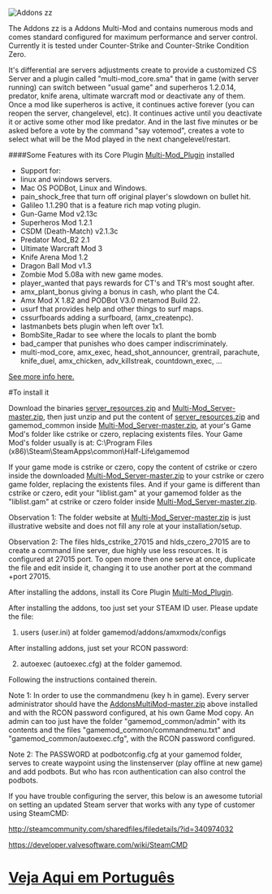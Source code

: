 ![Addons zz](http://addons.zz.mu/Addons_zz.mu_600x107_github_painINmyASS5.png)

The Addons zz is a Addons Multi-Mod and contains numerous mods and comes 
standard configured for maximum performance and server control. 
Currently it is tested under Counter-Strike and Counter-Strike Condition Zero.

It's differential are servers adjustments create to provide a customized 
CS Server and a plugin called "multi-mod_core.sma" that in game 
(with server running) can switch between "usual game" and superheros 
1.2.0.14, predator, knife arena, ultimate warcraft mod or deactivate any 
of them. Once a mod like superheros is active, it continues active forever 
(you can reopen the server, changelevel, etc). It continues active until you
deactivate it or active some other mod like predator. And in the last five minutes 
or be asked before a vote by the command "say votemod", creates a vote to select 
what will be the Mod played in the next changelevel/restart.

####Some Features with its Core Plugin [Multi-Mod_Plugin](https://github.com/addonszz/Multi-Mod_Plugin) installed
- Support for: 
- linux and windows servers.
- Mac OS PODBot, Linux and Windows.
- pain_shock_free that turn off original player's slowdown on bullet hit.
- Galileo 1.1.290 that is a feature rich map voting plugin.
- Gun-Game Mod v2.13c
- Superheros Mod 1.2.1
- CSDM (Death-Match) v2.1.3c
- Predator Mod_B2 2.1
- Ultimate Warcraft Mod 3
- Knife Arena Mod 1.2
- Dragon Ball Mod v1.3
- Zombie Mod 5.08a with new game modes.
- player_wanted that pays rewards for CT's and TR's most sought after.
- amx_plant_bonus giving a bonus in cash, who plant the C4.
- Amx Mod X 1.82 and PODBot V3.0 metamod Build 22.
- usurf that provides help and other things to surf maps.
- cssurfboards adding a surfboard, (amx_createnpc).
- lastmanbets bets plugin when left over 1x1.
- BombSite_Radar to see where the locals to plant the bomb
- bad_camper that punishes who does camper indiscriminately.
- multi-mod_core, amx_exec, head_shot_announcer, grentrail, parachute, 
knife_duel, amx_chicken, adv_killstreak, countdown_exec, ... 

[See more info here.](https://github.com/addonszz/Amx_Ultra/blob/master/addons/amxmodx/configs/plugins-ultra.ini)

#To install it

Download the binaries 
[server_resources.zip](https://github.com/Addonszz/Multi-Mod_Server/releases/download/v4.0/server_resources.zip)
and [Multi-Mod_Server-master.zip](https://github.com/Addonszz/Multi-Mod_Server/archive/master.zip), 
then just unzip and put the content of 
[server_resources.zip](https://github.com/Addonszz/Multi-Mod_Server/releases/download/v4.0/server_resources.zip) 
and gamemod_common inside [Multi-Mod_Server-master.zip](https://github.com/Addonszz/Multi-Mod_Server/archive/master.zip), 
at your's Game Mod's folder like cstrike or czero, replacing existents files. 
Your Game Mod's folder usually is at: C:\Program Files (x86)\Steam\SteamApps\common\Half-Life\gamemod

If your game mode is cstrike or czero, copy the content of cstrike or czero inside the downloaded 
[Multi-Mod_Server-master.zip](https://github.com/Addonszz/Multi-Mod_Server/archive/master.zip)
to your cstrike or czero game folder, replacing the existents files.
And if your game is different than cstrike or czero, edit your "liblist.gam" at your 
gamemod folder as the "liblist.gam" at cstrike or czero folder inside 
[Multi-Mod_Server-master.zip](https://github.com/Addonszz/Multi-Mod_Server/archive/master.zip).

Observation 1: The folder website at 
[Multi-Mod_Server-master.zip](https://github.com/Addonszz/Multi-Mod_Server/archive/master.zip) 
is just illustrative website and does not fill any role at your installation/setup.

Observation 2: The files hlds_cstrike_27015 and hlds_czero_27015 are to create 
a command line server, due highly use less resources. It is configured at 27015 port. 
To open more then one serve at once, duplicate the file and edit inside it, changing it to 
use another port at the command +port 27015.

After installing the addons, install its Core Plugin [Multi-Mod_Plugin](https://github.com/addonszz/Multi-Mod_Plugin).

After installing the addons, too just set your STEAM ID user. Please update the file:

1. users (user.ini) at folder gamemod/addons/amxmodx/configs

After installing addons, just set your RCON password:

2. autoexec (autoexec.cfg) at the folder gamemod.

Following the instructions contained therein. 

Note 1: In order to use the commandmenu (key h in game). Every server 
administrator should have the 
[AddonsMultiMod-master.zip](https://github.com/Addonszz/AddonsMultiMod/archive/master.zip) 
above installed and with the RCON password configured, at his own Game Mod copy. 
An admin can too just have the folder "gamemod_common/admin" with its contents and 
the files "gamemod_common/commandmenu.txt" and "gamemod_common/autoexec.cfg",
with the RCON password configured. 

Note 2: The PASSWORD at podbotconfig.cfg at your gamemod folder, serves 
to create waypoint using the linstenserver (play offline at new game) and add 
podbots. But who has rcon authentication can also control the podbots.

If you have trouble configuring the server, this below is an awesome tutorial on 
setting an updated Steam server that works with any type of customer 
using SteamCMD:

http://steamcommunity.com/sharedfiles/filedetails/?id=340974032

https://developer.valvesoftware.com/wiki/SteamCMD

[Veja Aqui em Português](http://translate.google.com.br/translate?hl=pt-BR&sl=en&u=https://github.com/addonszz/AddonsMultiMod)
==========================
